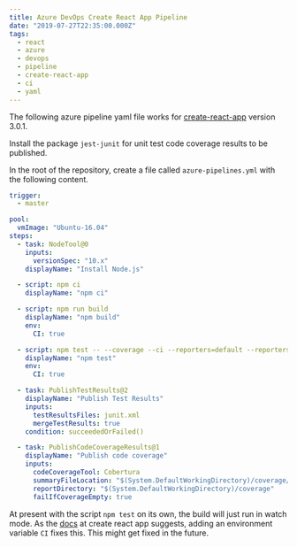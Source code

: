 ```yaml
---
title: Azure DevOps Create React App Pipeline
date: "2019-07-27T22:35:00.000Z"
tags:
  - react
  - azure
  - devops
  - pipeline
  - create-react-app
  - ci
  - yaml
---
```


The following azure pipeline yaml file works for [create-react-app](https://github.com/facebook/create-react-app) version 3.0.1.

Install the package `jest-junit` for unit test code coverage results to be published.

In the root of the repository, create a file called `azure-pipelines.yml` with the following content.

```yaml
trigger:
  - master

pool:
  vmImage: "Ubuntu-16.04"
steps:
  - task: NodeTool@0
    inputs:
      versionSpec: "10.x"
    displayName: "Install Node.js"

  - script: npm ci
    displayName: "npm ci"

  - script: npm run build
    displayName: "npm build"
    env:
      CI: true

  - script: npm test -- --coverage --ci --reporters=default --reporters=jest-junit --coverageReporters=cobertura
    displayName: "npm test"
    env:
      CI: true

  - task: PublishTestResults@2
    displayName: "Publish Test Results"
    inputs:
      testResultsFiles: junit.xml
      mergeTestResults: true
    condition: succeededOrFailed()

  - task: PublishCodeCoverageResults@1
    displayName: "Publish code coverage"
    inputs:
      codeCoverageTool: Cobertura
      summaryFileLocation: "$(System.DefaultWorkingDirectory)/coverage/cobertura-coverage.xml"
      reportDirectory: "$(System.DefaultWorkingDirectory)/coverage"
      failIfCoverageEmpty: true
```

At present with the script `npm test` on its own, the build will just run in watch mode. As the [docs](https://facebook.github.io/create-react-app/docs/running-tests#continuous-integration) at create react app suggests, adding an environment variable `CI` fixes this. This might get fixed in the future.
